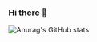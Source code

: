 ### Hi there 👋

<!--
**JeonB/JeonB** is a ✨ _special_ ✨ repository because its `README.md` (this file) appears on your GitHub profile.


- 🔭 I’m currently working on ...
- 🌱 I’m currently learning ...
- 👯 I’m looking to collaborate on ...
- 🤔 I’m looking for help with ...
- 💬 Ask me about ...
- 📫 How to reach me: ...
- 😄 Pronouns: ...
- ⚡ Fun fact: ...
-->

![Anurag's GitHub stats](https://github-readme-stats.vercel.app/api?username=JeonB&hide=contribs,prs) 
<div align = "center">
<!--   <img  width = "350px" src="https://github-readme-stats.vercel.app/api?username=JeonB&theme=buefy"/>
  <img  width = "300px" src="https://github-readme-stats.vercel.app/api/top-langs/?username=JeonB&layout=compact&theme=tokyonight" /> -->
</div>
 

